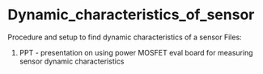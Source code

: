 # Dynamic_characteristics_of_sensor
Procedure and setup to find dynamic characteristics of a sensor
Files:
1. PPT - presentation on using power MOSFET eval board for measuring sensor dynamic characteristics
